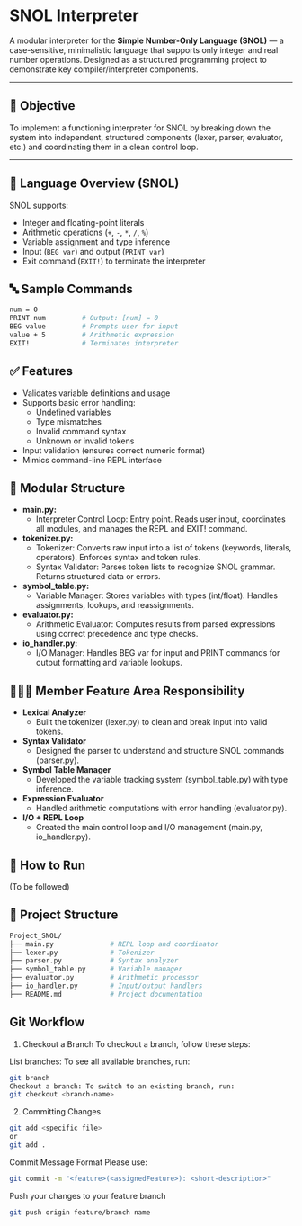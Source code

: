 # SNOL Interpreter

A modular interpreter for the **Simple Number-Only Language (SNOL)** — a case-sensitive, minimalistic language that supports only integer and real number operations. Designed as a structured programming project to demonstrate key compiler/interpreter components.

---

## 📌 Objective

To implement a functioning interpreter for SNOL by breaking down the system into independent, structured components (lexer, parser, evaluator, etc.) and coordinating them in a clean control loop.

---

## 🧠 Language Overview (SNOL)

SNOL supports:

- Integer and floating-point literals
- Arithmetic operations (`+`, `-`, `*`, `/`, `%`)
- Variable assignment and type inference
- Input (`BEG var`) and output (`PRINT var`)
- Exit command (`EXIT!`) to terminate the interpreter

## 🔤 Sample Commands

```bash
num = 0
PRINT num         # Output: [num] = 0
BEG value         # Prompts user for input
value + 5         # Arithmetic expression
EXIT!             # Terminates interpreter
```

## ✅ Features

- Validates variable definitions and usage
- Supports basic error handling:
  - Undefined variables
  - Type mismatches
  - Invalid command syntax
  - Unknown or invalid tokens
- Input validation (ensures correct numeric format)
- Mimics command-line REPL interface

## 🧱 Modular Structure
- **main.py:**
  - Interpreter Control Loop: Entry point. Reads user input, coordinates all modules, and manages the REPL and EXIT! command.
- **tokenizer.py:**
  - Tokenizer: Converts raw input into a list of tokens (keywords, literals, operators). Enforces syntax and token rules.
  - Syntax Validator: Parses token lists to recognize SNOL grammar. Returns structured data or errors.
- **symbol_table.py:**
  - Variable Manager: Stores variables with types (int/float). Handles assignments, lookups, and reassignments.
- **evaluator.py:**
  - Arithmetic Evaluator: Computes results from parsed expressions using correct precedence and type checks.
- **io_handler.py:**
  - I/O Manager: Handles BEG var for input and PRINT commands for output formatting and variable lookups.


## 🧑‍🤝‍🧑 Member	Feature Area	Responsibility
- **Lexical Analyzer**
  - Built the tokenizer (lexer.py) to clean and break input into valid tokens.
- **Syntax Validator**
  - Designed the parser to understand and structure SNOL commands (parser.py).
- **Symbol Table Manager**
  - Developed the variable tracking system (symbol_table.py) with type inference.
- **Expression Evaluator**
  - Handled arithmetic computations with error handling (evaluator.py).
- **I/O + REPL Loop**
  - Created the main control loop and I/O management (main.py, io_handler.py).

## 🚀 How to Run
(To be followed)

## 📂 Project Structure

```bash
Project_SNOL/
├── main.py              # REPL loop and coordinator
├── lexer.py             # Tokenizer
├── parser.py            # Syntax analyzer
├── symbol_table.py      # Variable manager
├── evaluator.py         # Arithmetic processor
├── io_handler.py        # Input/output handlers
├── README.md            # Project documentation
```

## Git Workflow
1. Checkout a Branch
To checkout a branch, follow these steps:

List branches: To see all available branches, run:

```bash
git branch
Checkout a branch: To switch to an existing branch, run:
git checkout <branch-name>
```

2. Committing Changes
```bash
git add <specific file>
or
git add .
```
Commit Message Format
Please use:

 ```bash
git commit -m "<feature>(<assignedFeature>): <short-description>"
```

Push your changes to your feature branch
```bash
git push origin feature/branch name
```













